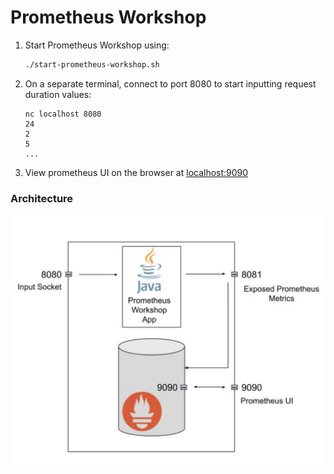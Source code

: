 # Prometheus Workshop

1. Start Prometheus Workshop using:
    ```bash
    ./start-prometheus-workshop.sh
    ```

2. On a separate terminal, connect to port 8080 to start inputting request duration values:
   ```shell
   nc localhost 8080
   24
   2
   5
   ...
   ```

3. View prometheus UI on the browser at [localhost:9090](http://localhost:9090)

### Architecture

![Architecture](https://github.com/krunalvora/prometheus-workshop/blob/images/images/PrometheusWorkshop.png)

